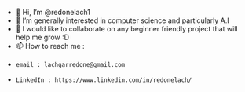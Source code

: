 - 👋 Hi, I’m @redonelach1
- 👀 I’m generally interested in computer science and particularly A.I
- 💞️ I would like  to collaborate on any beginner friendly project that will help me grow :D
- 📫 How to reach me :
-     email : lachgarredone@gmail.com
-     LinkedIn : https://www.linkedin.com/in/redonelach/

<!---
redonelach1/redonelach1 is a ✨ special ✨ repository because its `README.md` (this file) appears on your GitHub profile.
You can click the Preview link to take a look at your changes.
--->
